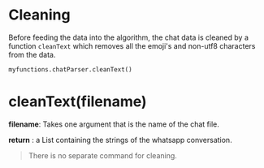 # Cleaning 

Before feeding the data into the algorithm, the chat data is cleaned by a
function `cleanText` which removes all the emoji's and non-utf8 characters from the data.

`myfunctions.chatParser.cleanText()`

# cleanText(filename)

**filename**: Takes one argument that is the name of the chat file.

**return** : a List containing the strings of the whatsapp conversation.


> There is no separate command for cleaning.


